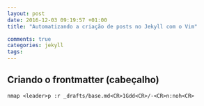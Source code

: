 ```yaml
---
layout: post
date: 2016-12-03 09:19:57 +01:00
title: "Automatizando a criação de posts no Jekyll com o Vim"

comments: true
categories: jekyll
tags: 
---
```


## Criando o frontmatter (cabeçalho)

```
nmap <leader>p :r _drafts/base.md<CR>1Gdd<CR>/-<CR>n:noh<CR>
```


